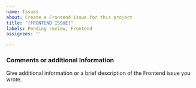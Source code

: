 ```yaml
---
name: Issues
about: Create a Frontend issue for this project
title: "[FRONTEND ISSUE]"
labels: Pending review, Frontend
assignees: ''

---
```

### Comments or additional Information
Give additional information or a  brief description of the Frontend issue you wrote.

